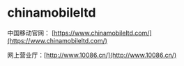 # chinamobileltd

中国移动官网：
[https://www.chinamobileltd.com/](https://www.chinamobileltd.com/)


网上营业厅：[http://www.10086.cn/](http://www.10086.cn/)